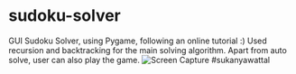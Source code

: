 # sudoku-solver
GUI Sudoku Solver, using Pygame, following an online tutorial :)
Used recursion and backtracking for the main solving algorithm.
Apart from auto solve, user can also play the game.
![Screen Capture](https://github.com/robovirmani/sudoku-solver/blob/master/sudoku_ss.png)
#sukanyawattal
